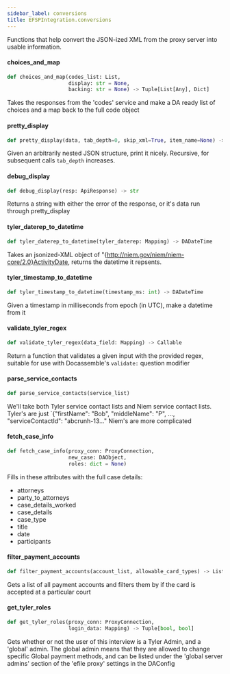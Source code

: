 ```yaml
---
sidebar_label: conversions
title: EFSPIntegration.conversions
---
```


Functions that help convert the JSON-ized XML from the proxy server into usable information.

#### choices\_and\_map

```python
def choices_and_map(codes_list: List,
                    display: str = None,
                    backing: str = None) -> Tuple[List[Any], Dict]
```

Takes the responses from the &#x27;codes&#x27; service and make a DA ready list of choices and a map back
to the full code object

#### pretty\_display

```python
def pretty_display(data, tab_depth=0, skip_xml=True, item_name=None) -> str
```

Given an arbitrarily nested JSON structure, print it nicely.
Recursive, for subsequent calls `tab_depth` increases.

#### debug\_display

```python
def debug_display(resp: ApiResponse) -> str
```

Returns a string with either the error of the response,
or it&#x27;s data run through pretty_display

#### tyler\_daterep\_to\_datetime

```python
def tyler_daterep_to_datetime(tyler_daterep: Mapping) -> DADateTime
```

Takes an jsonized-XML object of &quot;{http://niem.gov/niem/niem-core/2.0}ActivityDate,
returns the datetime it repsents.

#### tyler\_timestamp\_to\_datetime

```python
def tyler_timestamp_to_datetime(timestamp_ms: int) -> DADateTime
```

Given a timestamp in milliseconds from epoch (in UTC), make a datetime from it

#### validate\_tyler\_regex

```python
def validate_tyler_regex(data_field: Mapping) -> Callable
```

Return a function that validates a given input with the provided regex,
suitable for use with Docassemble&#x27;s `validate:` question modifier

#### parse\_service\_contacts

```python
def parse_service_contacts(service_list)
```

We&#x27;ll take both Tyler service contact lists and Niem service contact lists.
Tyler&#x27;s are just `{&quot;firstName&quot;: &quot;Bob&quot;, &quot;middleName&quot;: &quot;P&quot;, ..., &quot;serviceContactId&quot;: &quot;abcrunh-13...&quot;
Niem&#x27;s are more complicated

#### fetch\_case\_info

```python
def fetch_case_info(proxy_conn: ProxyConnection,
                    new_case: DAObject,
                    roles: dict = None)
```

Fills in these attributes with the full case details:
* attorneys
* party_to_attorneys
* case_details_worked
* case_details
* case_type
* title
* date
* participants

#### filter\_payment\_accounts

```python
def filter_payment_accounts(account_list, allowable_card_types) -> List
```

Gets a list of all payment accounts and filters them by if the card is
accepted at a particular court

#### get\_tyler\_roles

```python
def get_tyler_roles(proxy_conn: ProxyConnection,
                    login_data: Mapping) -> Tuple[bool, bool]
```

Gets whether or not the user of this interview is a Tyler Admin, and a &#x27;global&#x27; admin.
The global admin means that they are allowed to change specific Global payment methods,
and can be listed under the &#x27;global server admins&#x27; section of the &#x27;efile proxy&#x27; settings in the
DAConfig

